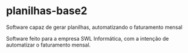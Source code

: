 # planilhas-base2
Software capaz de gerar planilhas, automatizando o faturamento mensal

Software feito para a empresa SWL  Informática, com a intenção  de automatizar o faturamento mensal.
